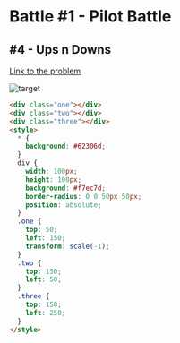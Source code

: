 # Battle #1 - Pilot Battle

## #4 - Ups n Downs

[Link to the problem](https://cssbattle.dev/play/4)

![target](https://cssbattle.dev/targets/4.png)

```html
<div class="one"></div>
<div class="two"></div>
<div class="three"></div>
<style>
  * {
    background: #62306d;
  }
  div {
    width: 100px;
    height: 100px;
    background: #f7ec7d;
    border-radius: 0 0 50px 50px;
    position: absolute;
  }
  .one {
    top: 50;
    left: 150;
    transform: scale(-1);
  }
  .two {
    top: 150;
    left: 50;
  }
  .three {
    top: 150;
    left: 250;
  }
</style>
```
